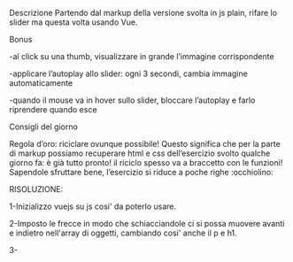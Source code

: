 Descrizione
Partendo dal markup della versione svolta in js plain, rifare lo slider ma questa volta usando Vue.

Bonus

-al click su una thumb, visualizzare in grande l’immagine corrispondente

-applicare l’autoplay allo slider: ogni 3 secondi, cambia immagine automaticamente

-quando il mouse va in hover sullo slider, bloccare l’autoplay e farlo riprendere quando esce

Consigli del giorno

Regola d’oro: riciclare ovunque possibile!
Questo significa che per la parte di markup possiamo recuperare html e css dell’esercizio svolto qualche giorno fa: è già tutto pronto!
il riciclo spesso va a braccetto con le funzioni! Sapendole sfruttare bene, l’esercizio si riduce a poche righe :occhiolino:


RISOLUZIONE:

1-Inizializzo vuejs su js cosi' da poterlo usare.

2-Imposto le frecce in modo che schiacciandole ci si possa muovere avanti e indietro nell'array di oggetti, cambiando cosi' anche il p e h1.

3-